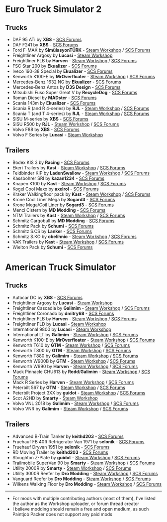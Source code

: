 # Euro Truck Simulator 2

## Trucks

* DAF 95 ATi by **XBS** - [SCS Forums](https://forum.scssoft.com/viewtopic.php?f=35&t=268236)
* DAF F241 by **XBS** - [SCS Forums](https://forum.scssoft.com/viewtopic.php?f=35&t=264917)
* Ford F-MAX by **SimülasyonTÜRK** - [Steam Workshop](https://steamcommunity.com/sharedfiles/filedetails/?id=1915802227) / [SCS Forums](https://forum.scssoft.com/viewtopic.php?f=35&t=274617)
* Freightliner Argosy by **Lucasi** - [Steam Workshop](https://steamcommunity.com/sharedfiles/filedetails/?id=882966056)
* Freightliner FLB by **Harven** - [Steam Workshop](https://steamcommunity.com/sharedfiles/filedetails/?id=867655192) / [SCS Forums](https://forum.scssoft.com/viewtopic.php?t=228835)
* FSC Star 200 by **Ekualizer** - [SCS Forums](https://forum.scssoft.com/viewtopic.php?f=35&t=142863)
* Iveco 190-38 Special by **Ekualizer** - [SCS Forums](https://forum.scssoft.com/viewtopic.php?f=35&t=251626)
* Kenworth K100-E by **MrOverfloater** - [Steam Workshop](https://steamcommunity.com/sharedfiles/filedetails/?id=1814887717) / [SCS Forums](https://forum.scssoft.com/viewtopic.php?f=207&t=274886)
* Mercedes-Benz 1632 NG by **Ekualizer** - [SCS Forums](https://forum.scssoft.com/viewtopic.php?f=35&t=171463)
* Mercedes-Benz Antos by **D3S Design** - [SCS Forums](https://forum.scssoft.com/viewtopic.php?f=35&t=158237)
* Mitsubishi Fuso Super Great V by **RecycleDog** - [SCS Forums](https://forum.scssoft.com/viewtopic.php?f=35&t=246380)
* Roman Diesel by **MADster** - [SCS Forums](https://forum.scssoft.com/viewtopic.php?f=35&t=251801)
* Scania 143m by **Ekualizer** - [SCS Forums](https://forum.scssoft.com/viewtopic.php?f=35&t=187840)
* Scania R (and R 4-series) by **RJL** - [Steam Workshop](https://steamcommunity.com/sharedfiles/filedetails/?id=1233285693) / [SCS Forums](https://forum.scssoft.com/viewtopic.php?f=35&t=177963)
* Scania T (and T 4-series) by **RJL** - [Steam Workshop](https://steamcommunity.com/sharedfiles/filedetails/?id=1233343065) / [SCS Forums](https://forum.scssoft.com/viewtopic.php?f=35&t=151394)
* SISU M-series by **XBS** - [SCS Forums](https://forum.scssoft.com/viewtopic.php?f=35&t=257924)
* SISU R500 by **RJL** - [Steam Workshop](https://steamcommunity.com/sharedfiles/filedetails/?id=647637188) / [SCS Forums](https://forum.scssoft.com/viewtopic.php?f=35&t=167433)
* Volvo F88 by **XBS** - [SCS Forums](https://forum.scssoft.com/viewtopic.php?f=35&t=253258)
* Volvo F Series by **Lucasi** - [Steam Workshop](https://steamcommunity.com/sharedfiles/filedetails/?id=1131584022)

## Trailers

* Bodex KIS 3 by **Racing** - [SCS Forums](https://forum.scssoft.com/viewtopic.php?f=36&t=268372)
* Ekeri Trailers by **Kast** - [Steam Workshop](https://steamcommunity.com/sharedfiles/filedetails/?id=1430605250) / [SCS Forums](https://forum.scssoft.com/viewtopic.php?f=36&t=251460)
* Feldbinder KIP by **LadenSwallow** - [Steam Workshop](https://steamcommunity.com/sharedfiles/filedetails/?id=1958469898) / [SCS Forums](https://forum.scssoft.com/viewtopic.php?f=36&t=279245)
* Kassbohrer SRI by **kazan1234** - [SCS Forums](https://forum.scssoft.com/viewtopic.php?f=36&t=281268)
* Knapen K100 by **Kast** - [Steam Workshop](https://steamcommunity.com/sharedfiles/filedetails/?id=1709544505) / [SCS Forums](https://forum.scssoft.com/viewtopic.php?f=36&t=270442)
* Kogel Cool Maxx by **axelrol** - [SCS Forums](https://forum.scssoft.com/viewtopic.php?f=36&t=244396)
* Kraker Walkingfloor pack by **Kast** - [Steam Workshop](https://steamcommunity.com/sharedfiles/filedetails/?id=1431285928) / [SCS Forums](https://forum.scssoft.com/viewtopic.php?t=233975)
* Krone Cool Liner Mega by **Sogard3** - [SCS Forums](https://forum.scssoft.com/viewtopic.php?f=36&t=263489)
* Krone Mega/Coil Liner by **Sogard3** - [SCS Forums](https://forum.scssoft.com/viewtopic.php?f=36&t=260235)
* Menci Cistern by **MD Modding** - [SCS Forums](https://forum.scssoft.com/viewtopic.php?f=36&t=260010)
* NTM Trailers by **Kast** - [Steam Workshop](https://steamcommunity.com/sharedfiles/filedetails/?id=1431253303) / [SCS Forums](https://forum.scssoft.com/viewtopic.php?f=36&t=250206)
* Schmitz Cargobull by **MD Modding** - [SCS Forums](https://forum.scssoft.com/viewtopic.php?f=36&t=252193)
* Schmitz Pack by **Schumi** - [SCS Forums](https://forum.scssoft.com/viewtopic.php?f=36&t=269232)
* Schmitz S.CS by **Lanker** - [SCS Forums](https://forum.scssoft.com/viewtopic.php?f=36&t=252428)
* Schmitz S.KO by **obelihnio** - [Steam Workshop](https://steamcommunity.com/sharedfiles/filedetails/?id=1762541488) / [SCS Forums](https://forum.scssoft.com/viewtopic.php?f=36&t=273447)
* VAK Trailers by **Kast** - [Steam Workshop](https://steamcommunity.com/sharedfiles/filedetails/?id=1443578012) / [SCS Forums](https://forum.scssoft.com/viewtopic.php?f=36&t=256559)
* Wielton Pack by **Schumi** - [SCS Forums](https://forum.scssoft.com/viewtopic.php?f=36&t=269022)

# American Truck Simulator

## Trucks

* Autocar DC by **XBS** - [SCS Forums](https://forum.scssoft.com/viewtopic.php?f=207&t=275163)
* Freightliner Argosy by **Lucasi** - [Steam Workshop](https://steamcommunity.com/sharedfiles/filedetails/?id=882898189)
* Freightliner Cascadia by **Galimim** - [Steam Workshop](https://steamcommunity.com/sharedfiles/filedetails/?id=1836590955) / [SCS Forums](https://forum.scssoft.com/viewtopic.php?t=261518)
* Freightliner Coronado by **dmitry68** - [SCS Forums](https://forum.scssoft.com/viewtopic.php?f=207&t=205243)
* Freightliner FLB by **Harven** - [Steam Workshop](https://steamcommunity.com/sharedfiles/filedetails/?id=867643690) / [SCS Forums](https://forum.scssoft.com/viewtopic.php?t=228835)
* Freightliner FLD by **Lucasi** - [Steam Workshop](https://steamcommunity.com/sharedfiles/filedetails/?id=1322705595)
* International 9800 by **Lucasi** - [Steam Workshop](https://steamcommunity.com/sharedfiles/filedetails/?id=1322663266)
* International LT by **Galimim** - [Steam Workshop](https://steamcommunity.com/sharedfiles/filedetails/?id=1832865824) / [SCS Forums](https://forum.scssoft.com/viewtopic.php?f=207&t=272906)
* Kenworth K100-E by **MrOverfloater** - [Steam Workshop](https://steamcommunity.com/sharedfiles/filedetails/?id=1815959194) / [SCS Forums](https://forum.scssoft.com/viewtopic.php?f=207&t=274886)
* Kenworth T610 by **GTM** - [Steam Workshop](https://steamcommunity.com/sharedfiles/filedetails/?id=1305493186) / [SCS Forums](https://forum.scssoft.com/viewtopic.php?t=250790)
* Kenworth T800 by **GTM** - [Steam Workshop](https://steamcommunity.com/sharedfiles/filedetails/?id=1387205658) / [SCS Forums](https://forum.scssoft.com/viewtopic.php?f=207&t=254804)
* Kenworth T880 by **Galimim** - [Steam Workshop](https://steamcommunity.com/sharedfiles/filedetails/?id=1896118879) / [SCS Forums](https://forum.scssoft.com/viewtopic.php?f=207&t=261407)
* Kenworth W900B by **GTM** - [Steam Workshop](https://steamcommunity.com/sharedfiles/filedetails/?id=1378683697) / [SCS Forums](https://forum.scssoft.com/viewtopic.php?f=207&t=253412)
* Kenworth W990 by **Harven** - [Steam Workshop](https://steamcommunity.com/sharedfiles/filedetails/?id=1781104022) / [SCS Forums](https://forum.scssoft.com/viewtopic.php?t=274473)
* Mack Pinnacle CHU613 by **Redd**/**Galimim** - [Steam Workshop](https://steamcommunity.com/workshop/filedetails/?id=1943894280) / [SCS Forums](https://forum.scssoft.com/viewtopic.php?f=207&t=265785)
* Mack R Series by **Harven** - [Steam Workshop](https://steamcommunity.com/sharedfiles/filedetails/?id=1463066263) / [SCS Forums](https://forum.scssoft.com/viewtopic.php?f=207&t=256935)
* Peterbilt 567 by **GTM** - [Steam Workshop](https://steamcommunity.com/sharedfiles/filedetails/?id=1410475763) / [SCS Forums](https://forum.scssoft.com/viewtopic.php?f=207&t=255232)
* Peterbilt Project 3XX by **guidot** - [Steam Workshop](https://steamcommunity.com/sharedfiles/filedetails/?id=1835092596) / [SCS Forums](https://forum.scssoft.com/viewtopic.php?t=256189)
* Scot A2HD by **Smarty** - [Steam Workshop](https://steamcommunity.com/sharedfiles/filedetails/?id=661658019)
* Volvo VNL 2018 by **Galimim** - [Steam Workshop](https://steamcommunity.com/sharedfiles/filedetails/?id=1832939055) / [SCS Forums](https://forum.scssoft.com/viewtopic.php?f=207&t=201612)
* Volvo VNR by **Galimim** - [Steam Workshop](https://steamcommunity.com/sharedfiles/filedetails/?id=1833428947) / [SCS Forums](https://forum.scssoft.com/viewtopic.php?f=207&t=256338)

## Trailers

* Advanced B-Train Tanker by **keithd203** - [SCS Forums](https://forum.scssoft.com/viewtopic.php?f=208&t=263809)
* Fruehauf FB 40ft Refrigerator Van 1971 by **selonik** - [SCS Forums](https://forum.scssoft.com/viewtopic.php?f=208&t=282742)
* Fruehauf Dryvan 1951 by **selonik** - [SCS Forums](https://forum.scssoft.com/viewtopic.php?f=208&t=282617)
* RD Moving Trailer by **keithd203** - [SCS Forums](https://forum.scssoft.com/viewtopic.php?f=208&t=267374)
* Stoughton Z-Plate by **guidot** - [Steam Workshop](https://steamcommunity.com/sharedfiles/filedetails/?id=1098786581) / [SCS Forums](https://forum.scssoft.com/viewtopic.php?f=208&t=256202)
* Trailmobile SuperVan 90 by **Smarty** - [Steam Workshop](https://steamcommunity.com/sharedfiles/filedetails/?id=1165035373) / [SCS Forums](https://forum.scssoft.com/viewtopic.php?f=208&t=237570)
* Utility 2000R by **Smarty** - [Steam Workshop](https://steamcommunity.com/sharedfiles/filedetails/?id=909839320) / [SCS Forums](https://forum.scssoft.com/viewtopic.php?f=208&t=225213)
* Utility 3000R Reefer by **Dro Modding** - [Steam Workshop](https://steamcommunity.com/sharedfiles/filedetails/?id=1735332570) / [SCS Forums](https://forum.scssoft.com/viewtopic.php?f=208&t=276125)
* Vanguard Reefer by **Dro Modding** - [Steam Workshop](https://steamcommunity.com/sharedfiles/filedetails/?id=1845487381) / [SCS Forums](https://forum.scssoft.com/viewtopic.php?f=208&t=276125)
* Wilkens Walking Floor by **Dro Modding** - [Steam Workshop](https://steamcommunity.com/sharedfiles/filedetails/?id=1686749906) / [SCS Forums](https://forum.scssoft.com/viewtopic.php?f=208&t=276126)

---

* For mods with multiple contributing authors (most of them), I've listed the author as the Workshop uploader, or forum thread creator
* I believe modding should remain a free and open medium, as such Paintjob Packer does not support any paid mods